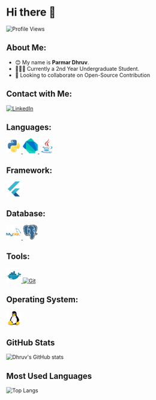 # Hi there 👋

![Profile Views](https://komarev.com/ghpvc/?username=dhruv-2615p&style=flat-square&color=blue)

## About Me:

- 😊 My name is **Parmar Dhruv**.
- 👩🏻‍💻 Currently a 2nd Year Undergraduate Student.
- 🤝 Looking to collaborate on Open-Source Contribution

## Contact with Me:

  <a href="https://www.linkedin.com/in/dhruv-parmar-23b7aa289/" target="_blank" rel="noreferrer">
    <img src="https://cdn-icons-png.flaticon.com/512/174/174857.png" alt="LinkedIn" width="40" height="40" />
  </a>

## Languages:

<p align="left">
  <a href="https://www.python.org/" target="_blank" rel="noreferrer">
    <img src="https://raw.githubusercontent.com/devicons/devicon/master/icons/python/python-original.svg" alt="Python" width="40" height="40" />
  </a>
  
  <a href="https://dart.dev/" target="_blank" rel="noreferrer">
    <img src="https://raw.githubusercontent.com/devicons/devicon/master/icons/dart/dart-original.svg" alt="Dart" width="40" height="40" />
  </a>
  
  <a href="https://www.java.com/" target="_blank" rel="noreferrer">
    <img src="https://raw.githubusercontent.com/devicons/devicon/master/icons/java/java-original.svg" alt="Java" width="40" height="40" />
  </a>

## Framework:

  <a href="https://flutter.dev/" target="_blank" rel="noreferrer">
    <img src="https://raw.githubusercontent.com/devicons/devicon/master/icons/flutter/flutter-original.svg" alt="Flutter" width="40" height="40" />
  </a>

## Database:

  <a href="https://www.mysql.com/" target="_blank" rel="noreferrer">
    <img src="https://raw.githubusercontent.com/devicons/devicon/master/icons/mysql/mysql-original-wordmark.svg" alt="MySQL" width="40" height="40" />
  </a>
  
  <a href="https://www.postgresql.org/" target="_blank" rel="noreferrer">
    <img src="https://raw.githubusercontent.com/devicons/devicon/master/icons/postgresql/postgresql-original.svg" alt="PostgreSQL" width="40" height="40" />
  </a>

## Tools:

  <a href="https://www.docker.com/" target="_blank" rel="noreferrer">
    <img src="https://raw.githubusercontent.com/devicons/devicon/master/icons/docker/docker-original.svg" alt="Docker" width="40" height="40" />
  </a>

  <a href="https://git-scm.com/" target="_blank" rel="noreferrer">
    <img src="https://git-scm.com/images/logos/downloads/Git-Icon-1788C.png" alt="Git" width="40" height="40" />
  </a>

## Operating System:

  <a href="https://www.kernel.org/" target="_blank" rel="noreferrer">
    <img src="https://raw.githubusercontent.com/devicons/devicon/master/icons/linux/linux-original.svg" alt="Linux" width="40" height="40" />
  </a>
  
</p>


## GitHub Stats
![Dhruv's GitHub stats](https://github-readme-stats.vercel.app/api?username=dhruv-2615p&count_private=true&show_icons=true&theme=radical)

## Most Used Languages
![Top Langs](https://github-readme-stats.vercel.app/api/top-langs/?username=dhruv-2615p&layout=compact&theme=radical)

